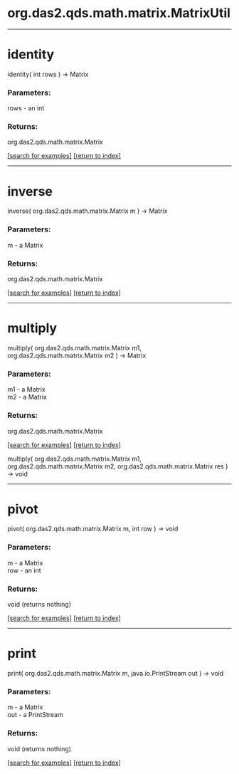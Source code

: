 # org.das2.qds.math.matrix.MatrixUtil



***
<a name="identity"></a>
# identity
identity( int rows ) &rarr; Matrix



### Parameters:
rows - an int

### Returns:
org.das2.qds.math.matrix.Matrix


<a href="https://github.com/autoplot/dev/search?q=identity&unscoped_q=identity">[search for examples]</a>
<a href="https://github.com/autoplot/documentation/blob/master/javadoc/index-all.md">[return to index]</a>

***
<a name="inverse"></a>
# inverse
inverse( org.das2.qds.math.matrix.Matrix m ) &rarr; Matrix



### Parameters:
m - a Matrix

### Returns:
org.das2.qds.math.matrix.Matrix


<a href="https://github.com/autoplot/dev/search?q=inverse&unscoped_q=inverse">[search for examples]</a>
<a href="https://github.com/autoplot/documentation/blob/master/javadoc/index-all.md">[return to index]</a>

***
<a name="multiply"></a>
# multiply
multiply( org.das2.qds.math.matrix.Matrix m1, org.das2.qds.math.matrix.Matrix m2 ) &rarr; Matrix



### Parameters:
m1 - a Matrix
<br>m2 - a Matrix

### Returns:
org.das2.qds.math.matrix.Matrix


<a href="https://github.com/autoplot/dev/search?q=multiply&unscoped_q=multiply">[search for examples]</a>
<a href="https://github.com/autoplot/documentation/blob/master/javadoc/index-all.md">[return to index]</a>

multiply( org.das2.qds.math.matrix.Matrix m1, org.das2.qds.math.matrix.Matrix m2, org.das2.qds.math.matrix.Matrix res ) &rarr; void<br>
***
<a name="pivot"></a>
# pivot
pivot( org.das2.qds.math.matrix.Matrix m, int row ) &rarr; void



### Parameters:
m - a Matrix
<br>row - an int

### Returns:
void (returns nothing)


<a href="https://github.com/autoplot/dev/search?q=pivot&unscoped_q=pivot">[search for examples]</a>
<a href="https://github.com/autoplot/documentation/blob/master/javadoc/index-all.md">[return to index]</a>

***
<a name="print"></a>
# print
print( org.das2.qds.math.matrix.Matrix m, java.io.PrintStream out ) &rarr; void



### Parameters:
m - a Matrix
<br>out - a PrintStream

### Returns:
void (returns nothing)


<a href="https://github.com/autoplot/dev/search?q=print&unscoped_q=print">[search for examples]</a>
<a href="https://github.com/autoplot/documentation/blob/master/javadoc/index-all.md">[return to index]</a>


